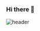 ### Hi there 👋
![header](https://capsule-render.vercel.app/api?type=waving&color=0:32519b,100:465c99&height=200&section=header&text=Hello%20I'M%20David%20Lorent&fontSize=50&animation=fadeIn)


<!--
**zowlou/zowlou** is a ✨ _special_ ✨ repository because its `README.md` (this file) appears on your GitHub profile.

Here are some ideas to get you started:

- 🔭 I’m currently working on ...
- 🌱 I’m currently learning ...
- 👯 I’m looking to collaborate on ...
- 🤔 I’m looking for help with ...
- 💬 Ask me about ...
- 📫 How to reach me: ...
- 😄 Pronouns: ...
- ⚡ Fun fact: ...
-->
